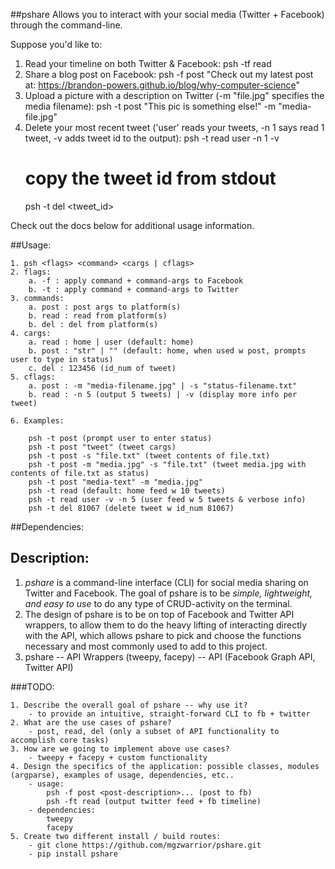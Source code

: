 ##pshare
Allows you to interact with your social media (Twitter + Facebook) through the command-line.

Suppose you'd like to:
1. Read your timeline on both Twitter & Facebook:
    psh -tf read
2. Share a blog post on Facebook:
    psh -f post "Check out my latest post at: https://brandon-powers.github.io/blog/why-computer-science"
3. Upload a picture with a description on Twitter (-m "file.jpg" specifies the media filename):
    psh -t post "This pic is something else!" -m "media-file.jpg"
3. Delete your most recent tweet ('user' reads your tweets, -n 1 says read 1 tweet, -v adds tweet id to the output):
    psh -t read user -n 1 -v
    # copy the tweet id from stdout
    psh -t del <tweet_id>

Check out the docs below for additional usage information.

##Usage:

    1. psh <flags> <command> <cargs | cflags>
    2. flags:
        a. -f : apply command + command-args to Facebook
        b. -t : apply command + command-args to Twitter
    3. commands:
        a. post : post args to platform(s)
        b. read : read from platform(s)
        b. del : del from platform(s)
    4. cargs:
        a. read : home | user (default: home)
        b. post : "str" | "" (default: home, when used w post, prompts user to type in status)
        c. del : 123456 (id_num of tweet)
    5. cflags:
        a. post : -m "media-filename.jpg" | -s "status-filename.txt"
        b. read : -n 5 (output 5 tweets) | -v (display more info per tweet)

    6. Examples:

        psh -t post (prompt user to enter status)
        psh -t post "tweet" (tweet cargs)
        psh -t post -s "file.txt" (tweet contents of file.txt)
        psh -t post -m "media.jpg" -s "file.txt" (tweet media.jpg with contents of file.txt as status)
        psh -t post "media-text" -m "media.jpg"
        psh -t read (default: home feed w 10 tweets)
        psh -t read user -v -n 5 (user feed w 5 tweets & verbose info)
        psh -t del 81067 (delete tweet w id_num 81067)

##Dependencies:

## Description:

1. _pshare_ is a command-line interface (CLI) for social media sharing on Twitter and Facebook. The goal of pshare is to be *simple, lightweight, and easy to use* to do any type of CRUD-activity on the terminal.
2. The design of pshare is to be on top of Facebook and Twitter API wrappers, to allow them to do the heavy lifting of interacting directly with the API, which allows pshare to pick and choose the functions necessary and most commonly used to add to this project.
3. pshare -- API Wrappers (tweepy, facepy) -- API (Facebook Graph API, Twitter API)

###TODO:

    1. Describe the overall goal of pshare -- why use it?
        - to provide an intuitive, straight-forward CLI to fb + twitter
    2. What are the use cases of pshare?
        - post, read, del (only a subset of API functionality to accomplish core tasks)
    3. How are we going to implement above use cases?
        - tweepy + facepy + custom functionality
    4. Design the specifics of the application: possible classes, modules (argparse), examples of usage, dependencies, etc..
        - usage: 
            psh -f post <post-description>... (post to fb)
            psh -ft read (output twitter feed + fb timeline)
        - dependencies:
            tweepy
            facepy
    5. Create two different install / build routes:
        - git clone https://github.com/mgzwarrior/pshare.git
        - pip install pshare

